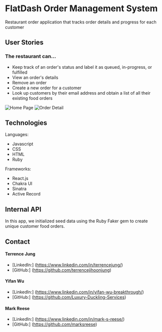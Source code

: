 # FlatDash Order Management System
Restaurant order application that tracks order details and progress for each customer

## User Stories

### The restaurant can...

* Keep track of an order's status and label it as queued, in-progress, or fulfilled
* View an order's details
* Remove an order 
* Create a new order for a customer
* Look up customers by their email address and obtain a list of all their existing food orders

![Home Page](https://github.com/terrencejihoonjung/flatdash_frontend/blob/main/public/demo/Home.png?raw=true)
![Order Detail](https://github.com/terrencejihoonjung/flatdash_frontend/blob/main/public/demo/Detail.png?raw=true)

## Technologies

Languages:
* Javascript
* CSS
* HTML
* Ruby

Frameworks:
* React.js
* Chakra UI
* Sinatra
* Active Record

## Internal API

In this app, we initialized seed data using the Ruby Faker gem to create unique customer food orders.

## Contact

#### Terrence Jung
* [LinkedIn:] (https://www.linkedin.com/in/terrencejung/)
* [GitHub:] (https://github.com/terrencejihoonjung)

#### Yifan Wu
* [LinkedIn:] (https://www.linkedin.com/in/yifan-wu-breakthrough/)
* [GitHub:] (https://github.com/Luxury-Duckling-Services)

#### Mark Reese
* [LinkedIn:] (https://www.linkedin.com/in/mark-s-reese/)
* [GitHub:] (https://github.com/marksreese)

